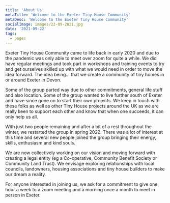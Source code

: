 ```yaml
---
title: 'About Us'
metaTitle: 'Welcome to the Exeter Tiny House Community'
metaDesc: 'Welcome to the Exeter Tiny House Community'
socialImage: images/22-09-2021.jpg
date: '2021-09-22'
tags:
  - pages
---
```


Exeter Tiny House Community came to life back in early 2020 and due to the pandemic was only able to meet over zoom for quite a while. We did have regular meetings and took part in workshops and training events to try and get ourselves skilled up with what we would need in order to move the idea forward. The idea being... that we create a community of tiny homes in or around Exeter in Devon.

Some of the group parted way due to other commitments, general life stuff and also location. Some of the group wanted to live further south of Exeter and have since gone on to start their own projects. We keep in touch with these folks as well as other Tiny House projects around the UK as we are really keen to support each other and know that when one succeeds, it can only help us all.

With just two people remaining and after a bit of a rest throughout the winter, we restarted the group in spring 2022. There was a lot of interest at this time and several new people joined the group bringing their energy, skills, enthusiasm and kind souls.

We are now collectively working on our vision and moving forward with creating a legal entity (eg a Co-operative, Community Benefit Society or Community Land Trust). We envisage exploring relationships with local councils, landowners, housing associations and tiny house builders to make our dream a reality.

For anyone interested in joining us, we ask for a commitment to give one hour a week to a zoom meeting and a morning once a month to meet in person in Exeter.

